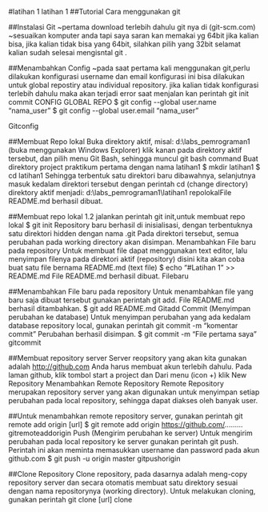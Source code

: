#latihan 1
latihan 1
##Tutorial Cara menggunakan git

##Instalasi Git
~pertama download terlebih dahulu git nya di (git-scm.com)
~sesuaikan komputer anda tapi saya saran kan memakai yg 64bit jika kalian bisa, jika kalian tidak bisa yang 64bit, silahkan pilih yang 32bit
selamat kalian sudah selesai mengisntal git .

##Menambahkan Config
~pada saat pertama kali menggunakan git,perlu dilakukan konfigurasi username dan email
konfigurasi ini bisa dilakukan untuk global repostiry atau individual repository.
jika kalian tidak konfigurasi terlebih dahulu maka akan terjadi error saat menjalan kan perintah git init commit
CONFIG GLOBAL REPO $ git config --global user.name “nama_user” $ git config --global user.email “nama_user”

Gitconfig

##Membuat Repo lokal
Buka direktory aktif, misal: d:\labs_pemrograman1 (buka menggunakan Windows Explorer)
klik kanan pada direktory aktif tersebut, dan pilih menu Git Bash, sehingga muncul git bash command
Buat direktory project praktikum pertama dengan nama latihan1
$ mkdir latihan1 $ cd latihan1
Sehingga terbentuk satu direktori baru dibawahnya, selanjutnya masuk kedalam direktori tersebut dengan perintah cd (change directory)
direktory aktif menjadi: d:\labs_pemrograman1\latihan1
repolokalFile README.md berhasil dibuat.

##Membuat repo lokal 1.2
jalankan perintah git init,untuk membuat repo lokal
$ git init
Repository baru berhasil di inisialisasi, dengan terbentuknya satu direktori hidden dengan nama .git
Pada direktori tersebut, semua perubahan pada working directory akan disimpan.
Menambahkan File baru pada repository
Untuk membuat file dapat menggunakan text editor, lalu menyimpan filenya pada direktori aktif (repository)
disini kita akan coba buat satu file bernama README.md (text file)
$ echo “#Latihan 1” >> README.md
File README.md berhasil dibuat.
Filebaru

##Menambahkan File baru pada repository
Untuk menambahkan file yang baru saja dibuat tersebut gunakan perintah git add.
File README.md berhasil ditambahkan.
$ git add README.md
Gitadd
Commit (Menyimpan perubahan ke database)
Untuk menyimpan perubahan yang ada kedalam database repository local, gunakan perintah git commit -m “komentar commit”
Perubahan berhasil disimpan.
$ git commit -m “File pertama saya”
gitcommit

##Membuat repository server
Server reopsitory yang akan kita gunakan adalah http://github.com
Anda harus membuat akun terlebih dahulu.
Pada laman github, klik tombol start a project dan Dari menu (icon +) klik New Repository
Menambahkan Remote Repository
Remote Repository merupakan repository server yang akan digunakan untuk menyimpan setiap perubahan pada local repository, sehingga dapat diakses oleh banyak user.

##Untuk menambahkan remote repository server, gunakan perintah git remote add origin [url]
$ git remote add origin https://github.com/.........
gitremoteaddorigin
Push (Mengirim perubahan ke server)
Untuk mengirim perubahan pada local repository ke server gunakan perintah git push.
Perintah ini akan meminta memasukkan username dan password pada akun github.com
$ git push -u origin master
gitpushorigin

##Clone Repository
Clone repository, pada dasarnya adalah meng-copy repository server dan secara otomatis membuat satu direktory sesuai dengan nama repositorynya (working directory).
Untuk melakukan cloning, gunakan perintah git clone [url]
clone
